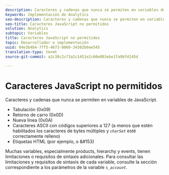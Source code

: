 ```yaml
---
description: Caracteres y cadenas que nunca se permiten en variables de JavaScript.
keywords: Implementación de Analytics
seo-description: Caracteres y cadenas que nunca se permiten en variables de JavaScript.
seo-title: Caracteres JavaScript no permitidos
solution: Analytics
subtopic: Variables
title: Caracteres JavaScript no permitidos
topic: Desarrollador e implementación
uuid: 04e3b4b4-7ff5-4673-8060-34302b6ee545
translation-type: tm+mt
source-git-commit: a2c38c2cf3a2c1451e2c60e003ebe1fa9bfd145d

---
```



# Caracteres JavaScript no permitidos

Caracteres y cadenas que nunca se permiten en variables de JavaScript.

* Tabulación (0x09)
* Retorno de carro (0x0D)
* Nueva línea (0x0A)
* Caracteres ASCII con códigos superiores a 127 (a menos que estén habilitados los caracteres de bytes múltiples y *`charSet`* esté correctamente relleno)
* Etiquetas HTML (por ejemplo, <b></b> o &amp;#153)

Muchas variables, especialmente products, hierarchy y events, tienen limitaciones o requisitos de sintaxis adicionales. Para consultar las limitaciones y requisitos de sintaxis de cada variable, consulte la sección correspondiente a los parámetros de la variable *`s_account`*.
